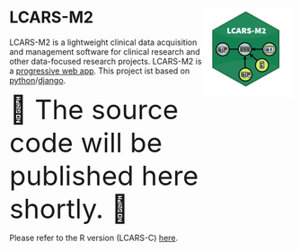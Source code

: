 # LCARS-M2 <img src="man/figures/logo.png" align="right" width=160 height=160 alt="" />
LCARS-M2 is a lightweight clinical data acquisition and management software for clinical research and other data-focused research projects. LCARS-M2 is a [progressive web app](https://en.wikipedia.org/wiki/Progressive_web_app). This project ist based on [python](https://www.python.org/)/[django](https://www.djangoproject.com/).

<font size="20"> 🚀 The source code will be published here shortly. 🚀</font>

Please refer to the R version (LCARS-C) [here](https://github.com/hcstubbe/lcarsc).
